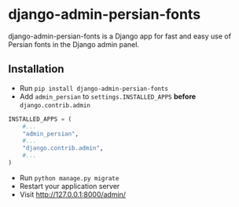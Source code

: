 # django-admin-persian-fonts
django-admin-persian-fonts is a Django app for fast and easy use of Persian fonts in the Django admin panel.
## Installation
- Run `pip install django-admin-persian-fonts`
- Add `admin_persian` to `settings.INSTALLED_APPS` **before** `django.contrib.admin`
```python
INSTALLED_APPS = (
    #...
    "admin_persian",
    #...
    "django.contrib.admin",
    #...
)

```
- Run `python manage.py migrate`
- Restart your application server
- Visit http://127.0.0.1:8000/admin/